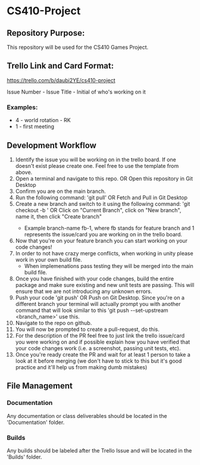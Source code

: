# CS410-Project

## Repository Purpose:

This repository will be used for the CS410 Games Project.



## Trello Link and Card Format:

https://trello.com/b/daubi2YE/cs410-project

Issue Number - Issue Title - Initial of who's working on it

### Examples:
 - 4 - world rotation - RK
 - 1 - first meeting

## Development Workflow
1. Identify the issue you will be working on in the trello board. If one doesn't exist please create one. Feel free to use the template from above.
2. Open a terminal and navigate to this repo.  OR Open this repository in Git Desktop
3. Confirm you are on the main branch.
4. Run the following command: 'git pull'  OR Fetch and Pull in Git Desktop
5. Create a new branch and switch to it using the following command: 'git checkout -b <branch-name>'  OR Click on "Current Branch", click on "New branch", name it, then click "Create branch" 
     -  Example branch-name fb-1, where fb stands for feature branch and 1 represents the issue/card you are working on in the trello board.
6. Now that you're on your feature branch you can start working on your code changes!
7. In order to not have crazy merge conflicts, when working in unity please work in your own build file.
     -  When implemenations pass testing they will be merged into the main build file.
8. Once you have finished with your code changes, build the entire package and make sure existing and new unit tests are passing. This will ensure that we are not introducing any unknown errors.
9. Push your code 'git push'   OR Push on Git Desktop. Since you're on a different branch your terminal will actually prompt you with another command that will look similar to this 'git push --set-upstream <branch_name>' use this.
10. Navigate to the repo on github.
11. You will now be prompted to create a pull-request, do this.
12. For the description of the PR feel free to just link the trello issue/card you were working on and if possible explain how you have verified that your code changes work (i.e. a screenshot, passing unit tests, etc).
13. Once you're ready create the PR and wait for at least 1 person to take a look at it before merging (we don't have to stick to this but it's good practice and it'll help us from making dumb mistakes)

## File Management

### Documentation
Any documentation or class deliverables should be located in the 'Documentation' folder.

### Builds
Any builds should be labeled after the Trello Issue and will be located in the 'Builds' folder.





